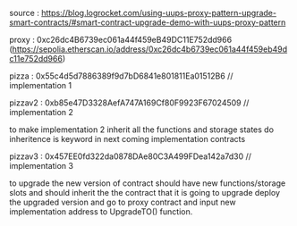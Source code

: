 
source : https://blog.logrocket.com/using-uups-proxy-pattern-upgrade-smart-contracts/#smart-contract-upgrade-demo-with-uups-proxy-pattern


proxy : 0xc26dc4B6739ec061a44f459eB49DC11E752dd966  (https://sepolia.etherscan.io/address/0xc26dc4b6739ec061a44f459eb49dc11e752dd966)

pizza : 0x55c4d5d7886389f9d7bD6841e801811Ea01512B6 // implementation 1

pizzav2 : 0xb85e47D3328AefA747A169Cf80F9923F67024509 // implementation 2

 to make implementation 2 inherit all the functions and storage states do inheritence is keyword in next coming implementation contracts

pizzav3 : 0x457EE0fd322da0878DAe80C3A499FDea142a7d30 // implementation 3


 to upgrade the new version of contract should have new functions/storage slots and should inherit the the contract that it is going to upgrade
 deploy the upgraded version and go to proxy contract and input new implementation address to UpgradeTO() function.
